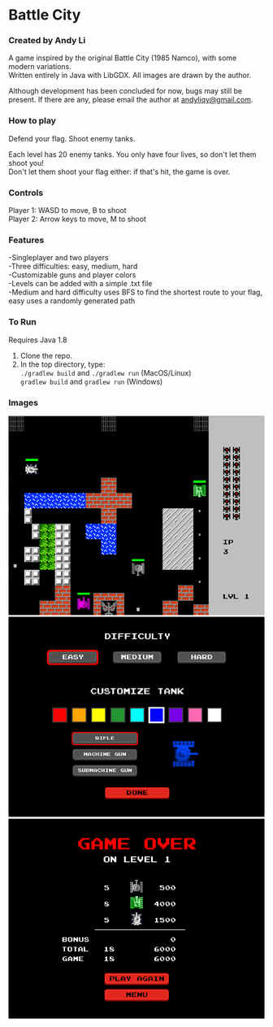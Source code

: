 # Battle City

### Created by Andy Li

A game inspired by the original Battle City (1985 Namco), with some modern variations.<br>
Written entirely in Java with LibGDX. All images are drawn by the author.

Although development has been concluded for now, bugs may still be present. If there are any, please email the author at andyliqy@gmail.com.

### How to play
Defend your flag. Shoot enemy tanks.

Each level has 20 enemy tanks. You only have four lives, so don't let them shoot you!<br>
Don't let them shoot your flag either: if that's hit, the game is over.

### Controls
Player 1: WASD to move, B to shoot<br>
Player 2: Arrow keys to move, M to shoot

### Features
-Singleplayer and two players<br>
-Three difficulties: easy, medium, hard<br>
-Customizable guns and player colors<br>
-Levels can be added with a simple .txt file<br>
-Medium and hard difficulty uses BFS to find the shortest route to your flag, easy uses a randomly generated path

### To Run
Requires Java 1.8 <br>
1. Clone the repo. <br>
2. In the top directory, type: <br>
`./gradlew build` and `./gradlew run` (MacOS/Linux)<br>
`gradlew build` and `gradlew run` (Windows)

### Images
![Game](core/assets/img/game.png)
![Settings](core/assets/img/settings.png)
![Points](core/assets/img/points.png)
